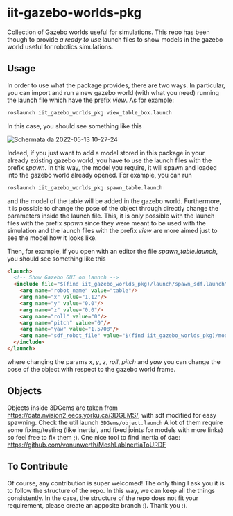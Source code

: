 # iit-gazebo-worlds-pkg
Collection of Gazebo worlds useful for simulations. This repo has been though to provide _a ready to use_ launch files to show models in the gazebo world useful for robotics simulations. 

## Usage
In order to use what the package provides, there are two ways. In particular, you can import and run a new gazebo world (with what you need) running the launch file which have the prefix _view_. As for example:

```bash
roslaunch iit_gazebo_worlds_pkg view_table_box.launch
```

In this case, you should see something like this

![Schermata da 2022-05-13 10-27-24](https://user-images.githubusercontent.com/15608027/168243428-b6c25a0e-12da-4477-82de-eb83c37c490e.png)

Indeed, if you just want to add a model stored in this package in your already existing gazebo world, you have to use the launch files with the prefix _spawn_. In this way, the model you require, it will spawn and loaded into the gazebo world already opened. For example, you can run 

```bash
roslaunch iit_gazebo_worlds_pkg spawn_table.launch
```

and the model of the table will be added in the gazebo world.
Furthermore, it is possible to change the pose of the object through directly change the parameters inside the launch file. This, it is only possible with the launch files with the prefix _spawn_ since they were meant to be used with the simulation and the launch files with the prefix _view_ are more aimed just to see the model how it looks like. 

Then, for example, if you open with an editor the file _spawn_table.launch_, you should see something like this

```html
<launch>
  <!-- Show Gazebo GUI on launch -->
  <include file="$(find iit_gazebo_worlds_pkg)/launch/spawn_sdf.launch">
    <arg name="robot_name" value="table"/>
    <arg name="x" value="1.12"/>
    <arg name="y" value="0.0"/>
    <arg name="z" value="0.0"/>
    <arg name="roll" value="0"/>
    <arg name="pitch" value="0"/>
    <arg name="yaw" value="1.5708"/>
    <arg name="sdf_robot_file" value="$(find iit_gazebo_worlds_pkg)/models/table/model.sdf"/>
  </include>
</launch>
```

where changing the params _x_, _y_, _z_, _roll_, _pitch_ and _yaw_ you can change the pose of the object with respect to the gazebo world frame.

## Objects
Objects inside 3DGems are taken from https://data.nvision2.eecs.yorku.ca/3DGEMS/, with sdf modified for easy spawning. Check the util launch `3DGems/object.launch`
A lot of them require some fixing/testing (like inertial, and fixed joints for models with more links) so feel free to fix them ;). One nice tool to find inertia of dae: https://github.com/vonunwerth/MeshLabInertiaToURDF

## To Contribute

Of course, any contribution is super welcomed! The only thing I ask you it is to follow the structure of the repo. 
In this way, we can keep all the things consistently. In the case, the structure of the repo does not fit your requirement, please create an apposite branch :). Thank you :).
